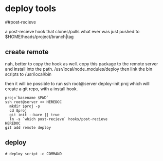 # deploy tools

##post-recieve

a post-recieve hook that clones/pulls what ever was just pushed to
$HOME/heads/project/branch|tag

## create remote

nah, better to copy the hook as well.
copy this package to the remote server and install into the path.
/usr/local/node_modules/deploy
then link the bin scripts to
/usr/local/bin

then it will be possible to run
ssh root@server deploy-init proj which will create a git repo, with a install hook.
```
proj=`basename $PWD`
ssh root@server << HEREDOC
  mkdir $proj -p
  cd $proj
  git init --bare || true
  ln -s `which post-recieve` hooks/post-recieve
HEREDOC
git add remote deploy 

```

## deploy

```
# deploy script -c COMMAND


``` 